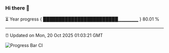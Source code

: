 ### Hi there 👋

⏳ Year progress { ████████████████████████▁▁▁▁▁▁ } 80.01 %

---

⏰ Updated on Mon, 20 Oct 2025 01:03:21 GMT

![Progress Bar CI](https://github.com/code-lakshay/GitHub-Actions-Demo/workflows/Progress%20Bar%20CI/badge.svg)
